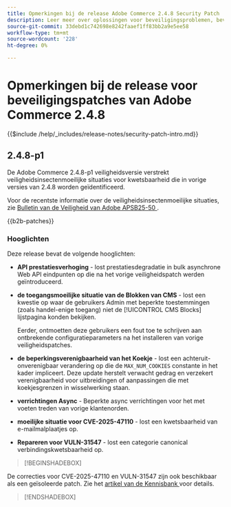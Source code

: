 ```yaml
---
title: Opmerkingen bij de release Adobe Commerce 2.4.8 Security Patch
description: Leer meer over oplossingen voor beveiligingsproblemen, beveiligingsverbeteringen en andere beveiligingsupdates die zijn opgenomen in de beveiligingspatchreleases voor Adobe Commerce versie 2.4.7.
source-git-commit: 33debd1c742698e8242faaef1ff83bb2a9e5ee58
workflow-type: tm+mt
source-wordcount: '228'
ht-degree: 0%

---
```



# Opmerkingen bij de release voor beveiligingspatches van Adobe Commerce 2.4.8

{{$include /help/_includes/release-notes/security-patch-intro.md}}

## 2.4.8-p1

De Adobe Commerce 2.4.8-p1 veiligheidsversie verstrekt veiligheidsinsectenmoeilijke situaties voor kwetsbaarheid die in vorige versies van 2.4.8 worden geïdentificeerd.

Voor de recentste informatie over de veiligheidsinsectenmoeilijke situaties, zie [ Bulletin van de Veiligheid van Adobe APSB25-50 ](https://helpx.adobe.com/security/products/magento/apsb25-50.html).

{{b2b-patches}}

### Hooglichten

Deze release bevat de volgende hooglichten:

* **API prestatiesverhoging** - lost prestatiesdegradatie in bulk asynchrone Web API eindpunten op die na het vorige veiligheidspatch werden geïntroduceerd.<!-- AC-14078 -->

* **de toegangsmoeilijke situatie van de Blokken van CMS** - lost een kwestie op waar de gebruikers Admin met beperkte toestemmingen (zoals handel-enige toegang) niet de [!UICONTROL CMS Blocks] lijstpagina konden bekijken.

  Eerder, ontmoetten deze gebruikers een fout toe te schrijven aan ontbrekende configuratieparameters na het installeren van vorige veiligheidspatches.<!-- AC-14087 -->

* **de beperkingsverenigbaarheid van het Koekje** - lost een achteruit-onverenigbaar verandering op die de `MAX_NUM_COOKIES` constante in het kader impliceert. Deze update herstelt verwacht gedrag en verzekert verenigbaarheid voor uitbreidingen of aanpassingen die met koekjesgrenzen in wisselwerking staan.<!-- AC-14475 -->

* **verrichtingen Async** - Beperkte async verrichtingen voor het met voeten treden van vorige klantenorden.<!-- AC-13917 -->

* **moeilijke situatie voor CVE-2025-47110** - lost een kwetsbaarheid van e-mailmalplaatjes op.<!-- AC-14695 -->

* **Repareren voor VULN-31547** - lost een categorie canonical verbindingskwetsbaarheid op.<!-- AC-14713 -->

>[!BEGINSHADEBOX]

De correcties voor CVE-2025-47110 en VULN-31547 zijn ook beschikbaar als een geïsoleerde patch. Zie het [ artikel van de Kennisbank ](https://experienceleague.adobe.com/en/docs/commerce-knowledge-base/kb/troubleshooting/known-issues-patches-attached/security-update-available-for-adobe-commerce-apsb25-50) voor details.

>[!ENDSHADEBOX]
